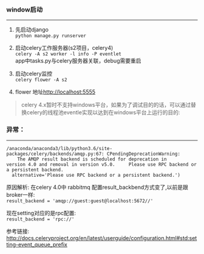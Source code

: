 ### window启动

---

1. 先启动django    
`python manage.py runserver`  

1. 启动celery工作服务器(s2项目，celery4)  
`celery -A s2 worker -l info -P eventlet`  
 app中tasks.py与celery服务器关联，debug需要重启 

1. 启动celery监控  
`celery flower -A s2`  

1. flower  地址[http://localhost:5555
](http://localhost:5555)   

> celery 4.x暂时不支持windows平台，如果为了调试目的的话，可以通过替换celery的线程池eventle实现以达到在windows平台上运行的目的:





### 异常：

---

```
/anaconda/anaconda3/lib/python3.6/site-packages/celery/backends/amqp.py:67: CPendingDeprecationWarning: 
    The AMQP result backend is scheduled for deprecation in     version 4.0 and removal in version v5.0.     Please use RPC backend or a persistent backend.
  alternative='Please use RPC backend or a persistent backend.')

```
原因解析:
在celery 4.0中 rabbitmq 配置result_backbend方式变了,以前是跟broker一样:  
`
result_backend = 'amqp://guest:guest@localhost:5672//'
`
 
现在setting对应的是rpc配置:  
`
result_backend = 'rpc://'
`


参考链接:
http://docs.celeryproject.org/en/latest/userguide/configuration.html#std:setting-event_queue_prefix




